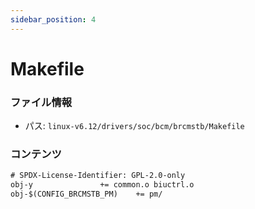 ```yaml
---
sidebar_position: 4
---
```

# Makefile

### ファイル情報

- パス: `linux-v6.12/drivers/soc/bcm/brcmstb/Makefile`

### コンテンツ

```txt
# SPDX-License-Identifier: GPL-2.0-only
obj-y				+= common.o biuctrl.o
obj-$(CONFIG_BRCMSTB_PM)	+= pm/

```

